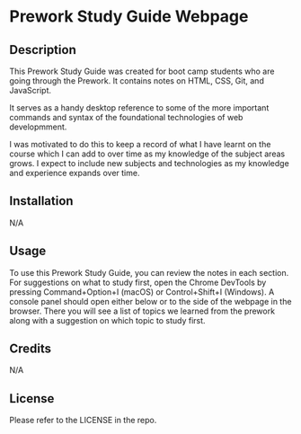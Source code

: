 # Prework Study Guide Webpage

## Description

This Prework Study Guide was created for boot camp students who are going through the Prework. It contains notes on HTML, CSS, Git, and JavaScript.

It serves as a handy desktop reference to some of the more important commands and syntax of the foundational technologies of web developmment.

I was motivated to do this to keep a record of what I have learnt on the course which I can add to over time as my knowledge of the subject areas grows. I expect to include new subjects and technologies as my knowledge and experience expands over time. 

## Installation

N/A

## Usage

To use this Prework Study Guide, you can review the notes in each section. For suggestions on what to study first, open the Chrome DevTools by pressing Command+Option+I (macOS) or Control+Shift+I (Windows). A console panel should open either below or to the side of the webpage in the browser. There you will see a list of topics we learned from the prework along with a suggestion on which topic to study first.

## Credits

N/A

## License

Please refer to the LICENSE in the repo.

